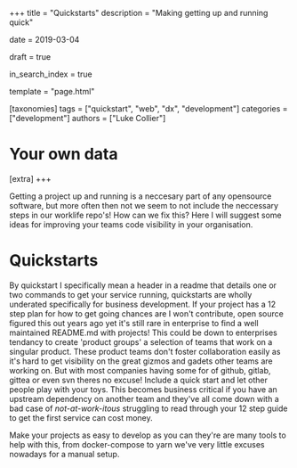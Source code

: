 +++
title = "Quickstarts"
description = "Making getting up and running quick"

date = 2019-03-04

draft = true

in_search_index = true

template = "page.html"

[taxonomies]
tags = ["quickstart", "web", "dx", "development"]
categories = ["development"]
authors = ["Luke Collier"]

# Your own data
[extra]
+++

Getting a project up and running is a neccesary part of any opensource software, but more often then not we seem to not include the neccessary steps in our worklife repo's! How can we fix this? Here I will suggest some ideas for improving your teams code visibility in your organisation. 

<!-- more -->

# Quickstarts

By quickstart I specifically mean a header in a readme that details one or two commands to get your service running, quickstarts are wholly underated specifically for business development. If your project has a 12 step plan for how to get going chances are I won't contribute, open source figured this out years ago yet it's still rare in enterprise to find a well maintained README.md with projects! This could be down to enterprises tendancy to create 'product groups' a selection of teams that work on a singular product. These product teams don't foster collaboration easily as it's hard to get visibility on the great gizmos and gadets other teams are working on. But with most companies having some for of github, gitlab, gittea or even svn theres no excuse! Include a quick start and let other people play with your toys. This becomes business critical if you have an upstream dependency on another team and they've all come down with a bad case of _not-at-work-itous_ struggling to read through your 12 step guide to get the first service can cost money.

Make your projects as easy to develop as you can they're are many tools to help with this, from docker-compose to yarn we've very little excuses nowadays for a manual setup.



